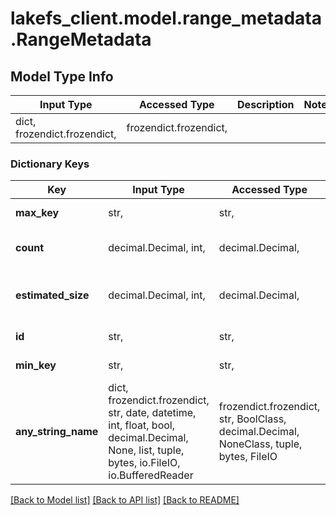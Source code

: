 # lakefs_client.model.range_metadata.RangeMetadata

## Model Type Info
Input Type | Accessed Type | Description | Notes
------------ | ------------- | ------------- | -------------
dict, frozendict.frozendict,  | frozendict.frozendict,  |  | 

### Dictionary Keys
Key | Input Type | Accessed Type | Description | Notes
------------ | ------------- | ------------- | ------------- | -------------
**max_key** | str,  | str,  | Last key in the range. | 
**count** | decimal.Decimal, int,  | decimal.Decimal,  | Number of records in the range. | 
**estimated_size** | decimal.Decimal, int,  | decimal.Decimal,  | Estimated size of the range in bytes | 
**id** | str,  | str,  | ID of the range. | 
**min_key** | str,  | str,  | First key in the range. | 
**any_string_name** | dict, frozendict.frozendict, str, date, datetime, int, float, bool, decimal.Decimal, None, list, tuple, bytes, io.FileIO, io.BufferedReader | frozendict.frozendict, str, BoolClass, decimal.Decimal, NoneClass, tuple, bytes, FileIO | any string name can be used but the value must be the correct type | [optional]

[[Back to Model list]](../../README.md#documentation-for-models) [[Back to API list]](../../README.md#documentation-for-api-endpoints) [[Back to README]](../../README.md)

